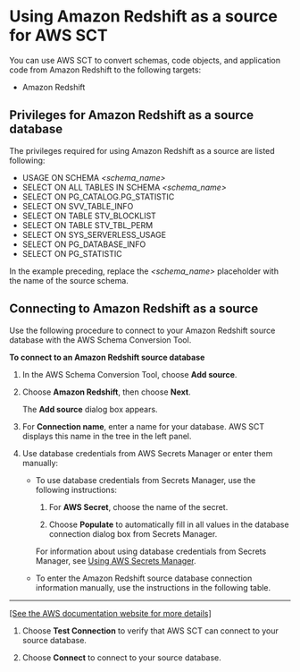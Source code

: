 # Using Amazon Redshift as a source for AWS SCT<a name="CHAP_Source.Redshift"></a>

You can use AWS SCT to convert schemas, code objects, and application code from Amazon Redshift to the following targets: 
+ Amazon Redshift

## Privileges for Amazon Redshift as a source database<a name="CHAP_Source.Redshift.Permissions"></a>

The privileges required for using Amazon Redshift as a source are listed following: 
+ USAGE ON SCHEMA *<schema\_name>* 
+ SELECT ON ALL TABLES IN SCHEMA *<schema\_name>* 
+ SELECT ON PG\_CATALOG\.PG\_STATISTIC 
+ SELECT ON SVV\_TABLE\_INFO 
+ SELECT ON TABLE STV\_BLOCKLIST 
+ SELECT ON TABLE STV\_TBL\_PERM 
+ SELECT ON SYS\_SERVERLESS\_USAGE 
+ SELECT ON PG\_DATABASE\_INFO 
+ SELECT ON PG\_STATISTIC 

In the example preceding, replace the *<schema\_name>* placeholder with the name of the source schema\.

## Connecting to Amazon Redshift as a source<a name="CHAP_Source.Redshift.Connecting"></a>

Use the following procedure to connect to your Amazon Redshift source database with the AWS Schema Conversion Tool\. 

**To connect to an Amazon Redshift source database**

1. In the AWS Schema Conversion Tool, choose **Add source**\. 

1. Choose **Amazon Redshift**, then choose **Next**\. 

   The **Add source** dialog box appears\.

1. For **Connection name**, enter a name for your database\. AWS SCT displays this name in the tree in the left panel\. 

1. Use database credentials from AWS Secrets Manager or enter them manually:
   + To use database credentials from Secrets Manager, use the following instructions:

     1. For **AWS Secret**, choose the name of the secret\.

     1. Choose **Populate** to automatically fill in all values in the database connection dialog box from Secrets Manager\.

     For information about using database credentials from Secrets Manager, see [Using AWS Secrets Manager](CHAP_UserInterface.md#CHAP_UserInterface.SecretsManager)\.
   + To enter the Amazon Redshift source database connection information manually, use the instructions in the following table\.  
****    
[\[See the AWS documentation website for more details\]](http://docs.aws.amazon.com/SchemaConversionTool/latest/userguide/CHAP_Source.Redshift.html)

1. Choose **Test Connection** to verify that AWS SCT can connect to your source database\. 

1. Choose **Connect** to connect to your source database\.